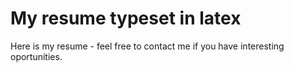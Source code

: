 My resume typeset in latex
==========================

Here is my resume - feel free to contact me if you have interesting oportunities.

